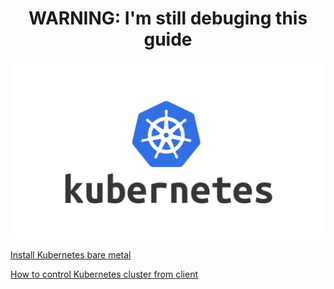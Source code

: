 <H1 align="center">WARNING: I'm still debuging this guide</h1>

![Kubernetes](images/Kubernetes-logo.png)


[Install Kubernetes bare metal](install_kubernetes.md)

[How to control Kubernetes cluster from client](client.md)

